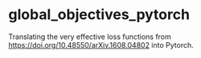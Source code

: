 # global_objectives_pytorch
Translating the very effective loss functions from https://doi.org/10.48550/arXiv.1608.04802 into Pytorch.
